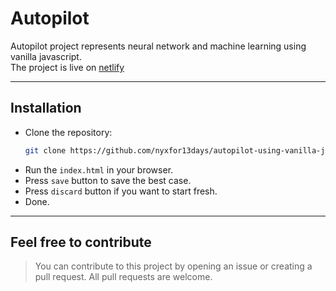 # Autopilot
Autopilot project represents neural network and machine learning using vanilla javascript.
<br />The project is live on [netlify](https://autopilot-vanilla-js.netlify.app)

---

## Installation
- Clone the repository:
    ```bash
    git clone https://github.com/nyxfor13days/autopilot-using-vanilla-js
    ```
- Run the `index.html` in your browser.
- Press `save` button to save the best case.
- Press `discard` button if you want to start fresh.
- Done.

---
## Feel free to contribute
> You can contribute to this project by opening an issue or creating a pull request. All pull requests are welcome.